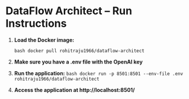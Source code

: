 # DataFlow Architect – Run Instructions

1. **Load the Docker image:**

   ```bash docker pull rohitraju1966/dataflow-architect```

2. **Make sure you have a .env file with the OpenAI key**

3. **Run the application:**
   ```bash docker run -p 8501:8501 --env-file .env rohitraju1966/dataflow-architect```

4. **Access the application at http://localhost:8501/**
